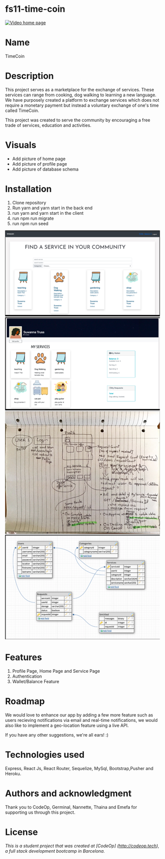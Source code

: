 # fs11-time-coin
[![Video home page](http://img.youtube.com/vi/k0-5mnbHA-A/0.jpg)](http://www.youtube.com/watch?v=k0-5mnbHA-A "Time-coin Project")

# Name

TimeCoin

# Description

This project serves as a marketplace for the exchange of services. These services can range from cooking, dog walking to learning a new language. We have purposely created a platform to exchange services which does not require a monetary payment but instead a voluntary exchange of one's time called TimeCoin.

This project was created to serve the community by encouraging a free trade of services, education and activities.

# Visuals

- Add picture of home page
- Add picture of profile page
- Add picture of database schema

# Installation

1. Clone repository
2. Run yarn and yarn start in the back end
3. run yarn and yarn start in the client
4. run npm run migrate
5. run npm run seed

![HomePage ](/images/homepage.png)
![ProfilePage ](/images/profilepage.png)
![User Flow ](/images/userflow.png)
![Database ](/images/database.png)

# Features

1. Profile Page, Home Page and Service Page
2. Authentication
3. Wallet/Balance Feature

# Roadmap

We would love to enhance our app by adding a few more feature such as users recieving notifications via email and real-time notifications, we would also like to implement a geo-location feature using a live API.

If you have any other suggestions, we're all ears! :)

# Technologies used

Express, React Js, React Router, Sequelize, MySql, Bootstrap,Pusher and Heroku.

# Authors and acknowledgment

Thank you to CodeOp, Germinal, Nannette, Thaina and Emefa for supporting us through this project.

# License

_This is a student project that was created at [CodeOp] (http://codeop.tech), a full stack development bootcamp in Barcelona._
